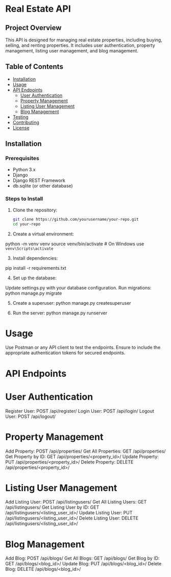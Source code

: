 # Real Estate API

## Project Overview
This API is designed for managing real estate properties, including buying, selling, and renting properties. It includes user authentication, property management, listing user management, and blog management.

## Table of Contents
- [Installation](#installation)
- [Usage](#usage)
- [API Endpoints](#api-endpoints)
  - [User Authentication](#user-authentication)
  - [Property Management](#property-management)
  - [Listing User Management](#listing-user-management)
  - [Blog Management](#blog-management)
- [Testing](#testing)
- [Contributing](#contributing)
- [License](#license)

## Installation

### Prerequisites
- Python 3.x
- Django
- Django REST Framework
- db.sqlite (or other database)

### Steps to Install
1. Clone the repository:
   ```bash
   git clone https://github.com/yourusername/your-repo.git
   cd your-repo

2. Create a virtual environment:

python -m venv venv
source venv/bin/activate  # On Windows use `venv\Scripts\activate`

3. Install dependencies:

pip install -r requirements.txt

4. Set up the database:

Update settings.py with your database configuration.
Run migrations: python manage.py migrate

5. Create a superuser: python manage.py createsuperuser

6. Run the server: python manage.py runserver

# Usage
Use Postman or any API client to test the endpoints.
Ensure to include the appropriate authentication tokens for secured endpoints.

# API Endpoints
# User Authentication
Register User: POST /api/register/
Login User: POST /api/login/
Logout User: POST /api/logout/

# Property Management
Add Property: POST /api/properties/
Get All Properties: GET /api/properties/
Get Property by ID: GET /api/properties/<property_id>/
Update Property: PUT /api/properties/<property_id>/
Delete Property: DELETE /api/properties/<property_id>/

# Listing User Management
Add Listing User: POST /api/listingusers/
Get All Listing Users: GET /api/listingusers/
Get Listing User by ID: GET /api/listingusers/<listing_user_id>/
Update Listing User: PUT /api/listingusers/<listing_user_id>/
Delete Listing User: DELETE /api/listingusers/<listing_user_id>/

# Blog Management
Add Blog: POST /api/blogs/
Get All Blogs: GET /api/blogs/
Get Blog by ID: GET /api/blogs/<blog_id>/
Update Blog: PUT /api/blogs/<blog_id>/
Delete Blog: DELETE /api/blogs/<blog_id>/

